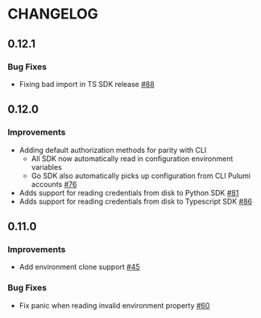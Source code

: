 CHANGELOG
=========

## 0.12.1

### Bug Fixes

- Fixing bad import in TS SDK release
  [#88](https://github.com/pulumi/esc-sdk/pull/88)

## 0.12.0

### Improvements

- Adding default authorization methods for parity with CLI
  - All SDK now automatically read in configuration environment variables
  - Go SDK also automatically picks up configuration from CLI Pulumi accounts
  [#76](https://github.com/pulumi/esc-sdk/pull/76)
- Adds support for reading credentials from disk to Python SDK
  [#81](https://github.com/pulumi/esc-sdk/pull/81)
- Adds support for reading credentials from disk to Typescript SDK
  [#86](https://github.com/pulumi/esc-sdk/pull/86)

## 0.11.0

### Improvements

- Add environment clone support
  [#45](https://github.com/pulumi/esc-sdk/pull/45)

### Bug Fixes

- Fix panic when reading invalid environment property
  [#60](https://github.com/pulumi/esc-sdk/pull/60)
